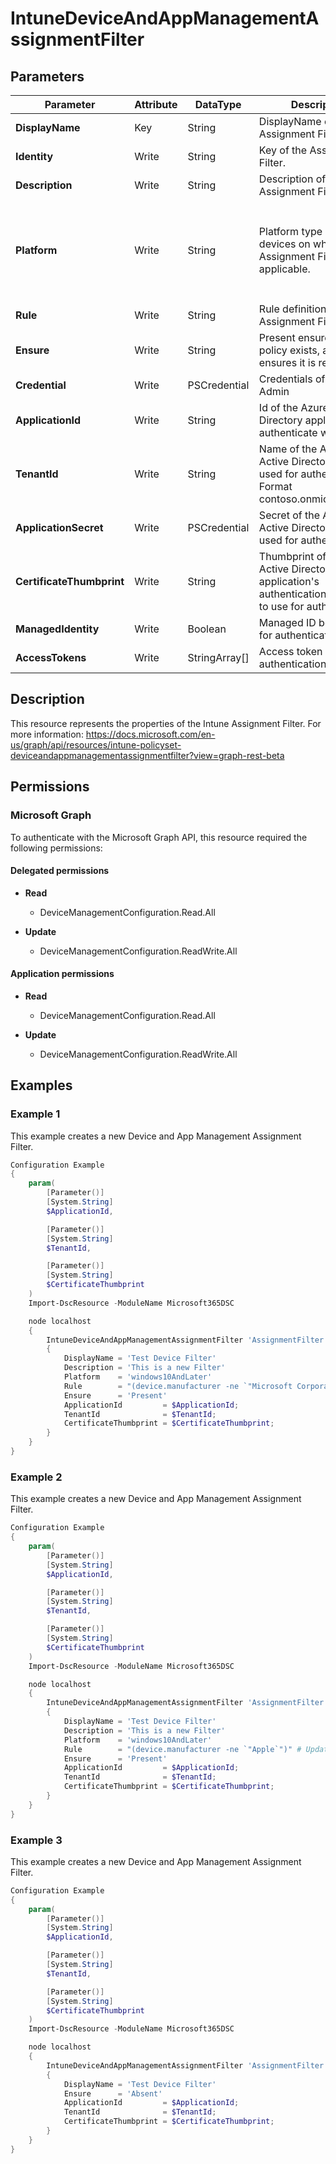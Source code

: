 ﻿# IntuneDeviceAndAppManagementAssignmentFilter

## Parameters

| Parameter | Attribute | DataType | Description | Allowed Values |
| --- | --- | --- | --- | --- |
| **DisplayName** | Key | String | DisplayName of the Assignment Filter. | |
| **Identity** | Write | String | Key of the Assignment Filter. | |
| **Description** | Write | String | Description of the Assignment Filter. | |
| **Platform** | Write | String | Platform type of the devices on which the Assignment Filter will be applicable. | `android`, `androidForWork`, `iOS`, `macOS`, `windowsPhone81`, `windows81AndLater`, `windows10AndLater`, `androidWorkProfile`, `unknown`, `androidAOSP`, `androidMobileApplicationManagement`, `iOSMobileApplicationManagement`, `unknownFutureValue` |
| **Rule** | Write | String | Rule definition of the Assignment Filter. | |
| **Ensure** | Write | String | Present ensures the policy exists, absent ensures it is removed | `Present`, `Absent` |
| **Credential** | Write | PSCredential | Credentials of the Intune Admin | |
| **ApplicationId** | Write | String | Id of the Azure Active Directory application to authenticate with. | |
| **TenantId** | Write | String | Name of the Azure Active Directory tenant used for authentication. Format contoso.onmicrosoft.com | |
| **ApplicationSecret** | Write | PSCredential | Secret of the Azure Active Directory tenant used for authentication. | |
| **CertificateThumbprint** | Write | String | Thumbprint of the Azure Active Directory application's authentication certificate to use for authentication. | |
| **ManagedIdentity** | Write | Boolean | Managed ID being used for authentication. | |
| **AccessTokens** | Write | StringArray[] | Access token used for authentication. | |


## Description

This resource represents the properties of the Intune Assignment Filter.
For more information: https://docs.microsoft.com/en-us/graph/api/resources/intune-policyset-deviceandappmanagementassignmentfilter?view=graph-rest-beta


## Permissions

### Microsoft Graph

To authenticate with the Microsoft Graph API, this resource required the following permissions:

#### Delegated permissions

- **Read**

    - DeviceManagementConfiguration.Read.All

- **Update**

    - DeviceManagementConfiguration.ReadWrite.All

#### Application permissions

- **Read**

    - DeviceManagementConfiguration.Read.All

- **Update**

    - DeviceManagementConfiguration.ReadWrite.All

## Examples

### Example 1

This example creates a new Device and App Management Assignment Filter.

```powershell
Configuration Example
{
    param(
        [Parameter()]
        [System.String]
        $ApplicationId,

        [Parameter()]
        [System.String]
        $TenantId,

        [Parameter()]
        [System.String]
        $CertificateThumbprint
    )
    Import-DscResource -ModuleName Microsoft365DSC

    node localhost
    {
        IntuneDeviceAndAppManagementAssignmentFilter 'AssignmentFilter'
        {
            DisplayName = 'Test Device Filter'
            Description = 'This is a new Filter'
            Platform    = 'windows10AndLater'
            Rule        = "(device.manufacturer -ne `"Microsoft Corporation`")"
            Ensure      = 'Present'
            ApplicationId         = $ApplicationId;
            TenantId              = $TenantId;
            CertificateThumbprint = $CertificateThumbprint;
        }
    }
}
```

### Example 2

This example creates a new Device and App Management Assignment Filter.

```powershell
Configuration Example
{
    param(
        [Parameter()]
        [System.String]
        $ApplicationId,

        [Parameter()]
        [System.String]
        $TenantId,

        [Parameter()]
        [System.String]
        $CertificateThumbprint
    )
    Import-DscResource -ModuleName Microsoft365DSC

    node localhost
    {
        IntuneDeviceAndAppManagementAssignmentFilter 'AssignmentFilter'
        {
            DisplayName = 'Test Device Filter'
            Description = 'This is a new Filter'
            Platform    = 'windows10AndLater'
            Rule        = "(device.manufacturer -ne `"Apple`")" # Updated Property
            Ensure      = 'Present'
            ApplicationId         = $ApplicationId;
            TenantId              = $TenantId;
            CertificateThumbprint = $CertificateThumbprint;
        }
    }
}
```

### Example 3

This example creates a new Device and App Management Assignment Filter.

```powershell
Configuration Example
{
    param(
        [Parameter()]
        [System.String]
        $ApplicationId,

        [Parameter()]
        [System.String]
        $TenantId,

        [Parameter()]
        [System.String]
        $CertificateThumbprint
    )
    Import-DscResource -ModuleName Microsoft365DSC

    node localhost
    {
        IntuneDeviceAndAppManagementAssignmentFilter 'AssignmentFilter'
        {
            DisplayName = 'Test Device Filter'
            Ensure      = 'Absent'
            ApplicationId         = $ApplicationId;
            TenantId              = $TenantId;
            CertificateThumbprint = $CertificateThumbprint;
        }
    }
}
```

